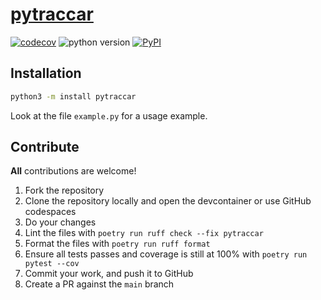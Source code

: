 # [pytraccar](https://pypi.org/project/pytraccar/)

[![codecov](https://codecov.io/gh/ludeeus/pytraccar/branch/main/graph/badge.svg)](https://codecov.io/gh/ludeeus/pytraccar)
![python version](https://img.shields.io/badge/Python-3.13-indigo.svg)
[![PyPI](https://img.shields.io/pypi/v/pytraccar)](https://pypi.org/project/pytraccar)


## Installation

```bash
python3 -m install pytraccar
```

Look at the file `example.py` for a usage example.


## Contribute

**All** contributions are welcome!

1. Fork the repository
2. Clone the repository locally and open the devcontainer or use GitHub codespaces
3. Do your changes
4. Lint the files with `poetry run ruff check --fix pytraccar`
5. Format the files with `poetry run ruff format`
6. Ensure all tests passes and coverage is still at 100% with `poetry run pytest --cov`
7. Commit your work, and push it to GitHub
8. Create a PR against the `main` branch
